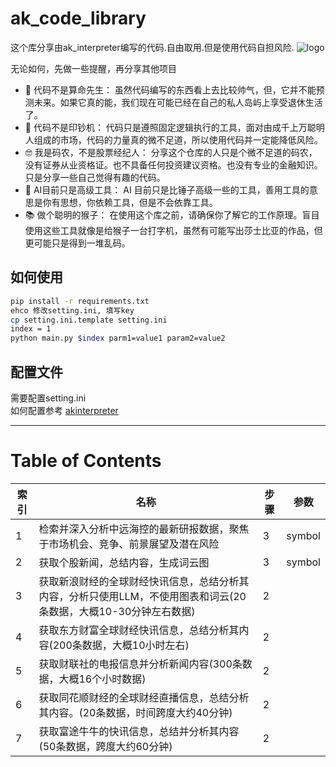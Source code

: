 # ak_code_library
这个库分享由ak_interpreter编写的代码.自由取用.但是使用代码自担风险.
![logo](https://github.com/wxy2ab/akinterpreter/raw/main/docs/logo256.png)

无论如何，先做一些提醒，再分享其他项目
- 🔮 代码不是算命先生：
虽然代码编写的东西看上去比较帅气，但，它并不能预测未来。如果它真的能，我们现在可能已经在自己的私人岛屿上享受退休生活了。
- 💸 代码不是印钞机：
代码只是遵照固定逻辑执行的工具，面对由成千上万聪明人组成的市场，代码的力量真的微不足道，所以使用代码并一定能降低风险。
- 🤓 我是码农，不是股票经纪人：
分享这个仓库的人只是个微不足道的码农，没有证券从业资格证。也不具备任何投资建议资格。也没有专业的金融知识。只是分享一些自己觉得有趣的代码。
- 🚀 AI目前只是高级工具：
AI 目前只是比锤子高级一些的工具，善用工具的意思是你有思想，你依赖工具，但是不会依靠工具。
- 📚 做个聪明的猴子：
在使用这个库之前，请确保你了解它的工作原理。盲目使用这些工具就像是给猴子一台打字机，虽然有可能写出莎士比亚的作品，但更可能只是得到一堆乱码。

## 如何使用
```Bash
pip install -r requirements.txt
ehco 修改setting.ini, 填写key
cp setting.ini.template setting.ini
index = 1
python main.py $index parm1=value1 param2=value2
```

## 配置文件
需要配置setting.ini   
如何配置参考 [akinterpreter](https://github.com/wxy2ab/akinterpreter)

---

# Table of Contents

| 索引 | 名称 | 步骤 | 参数 |
|------|------|------|------|
| 1 | 检索并深入分析中远海控的最新研报数据，聚焦于市场机会、竞争、前景展望及潜在风险 | 3 | symbol |
| 2 | 获取个股新闻，总结内容，生成词云图 | 3 | symbol |
| 3 | 获取新浪财经的全球财经快讯信息，总结分析其内容，分析只使用LLM，不使用图表和词云(20条数据，大概10-30分钟左右数据) | 2 |  |
| 4 | 获取东方财富全球财经快讯信息，总结分析其内容(200条数据，大概10小时左右) | 2 |  |
| 5 | 获取财联社的电报信息并分析新闻内容(300条数据，大概16个小时数据) | 2 |  |
| 6 | 获取同花顺财经的全球财经直播信息，总结分析其内容。(20条数据，时间跨度大约40分钟) | 2 |  |
| 7 | 获取富途牛牛的快讯信息，总结并分析其内容(50条数据，跨度大约60分钟) | 2 |  |
